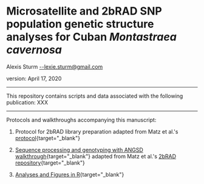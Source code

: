 # Microsatellite and 2bRAD SNP population genetic structure analyses for Cuban *Montastraea cavernosa*

Alexis Sturm --lexie.sturm@gmail.com

version: April 17, 2020

***

This repository contains scripts and data associated with the following publication:
XXX

***
Protocols and walkthroughs accompanying this manuscript:

1. Protocol for 2bRAD library preparation adapted from Matz et al.'s [protocol](https://docs.google.com/document/d/1am7L_Pa5JQ4sSx0eT5j4vdNPy5FUAtMZRsJZ0Ar5g9U/edit){target="_blank"}

2. [Sequence processing and genotyping with ANGSD walkthrough](https://github.com/lexiebsturm/cubaMcavMsatSnp/blob/master/cubaSequenceWalkthrough.txt){target="_blank"} adapted from Matz et al.'s [2bRAD repository](https://github.com/z0on/2bRAD_denovo){target="_blank"}

3. [Analyses and Figures in R](https://lexiebsturm.github.io/cubaMcavMsatSnp/rMarkdown/){target="_blank"}

